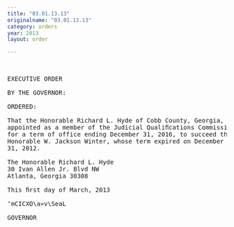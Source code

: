 ```yaml
---
title: "03.01.13.13"
originalname: "03.01.13.13"
category: orders
year: 2013
layout: order

---
```

<pre>
 

EXECUTIVE ORDER

BY THE GOVERNOR:

ORDERED:

That the Honorable Richard L. Hyde of Cobb County, Georgia, is
appointed as a member of the Judicial Qualiﬁcations Commission,
for a term of office ending December 31, 2016, to succeed the
Honorable W. Jackson Winter, whose term expired on December
31, 2012.

The Honorable Richard L. Hyde
30 Ivan Allen Jr. Blvd NW
Atlanta, Georgia 30308

This ﬁrst day of March, 2013

‘mCICXO\a»v\SeaL

GOVERNOR

</pre>
